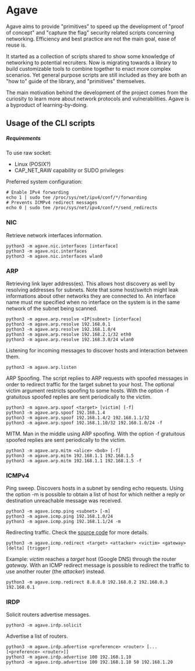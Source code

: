 # Agave

Agave aims to provide "primitives" to speed up the development of "proof of concept" and "capture the flag" security related scripts concerning networking. Efficiency and best practice are not the main goal, ease of reuse is.

It started as a collection of scripts shared to show some knowledge of networking to potential recruiters. Now is migrating towards a library to build customizable tools to combine together to enact more complex scenarios. Yet general purpose scripts are still included as they are both an "how to" guide of the library, and "primitives" themselves.

The main motivation behind the development of the project comes from the curiosity to learn more about network protocols and vulnerabilities. Agave is a byproduct of learning-by-doing.

## Usage of the CLI scripts

##### Requirements

To use raw socket:
- Linux (POSIX?)
- CAP_NET_RAW capability or SUDO privileges

Preferred system configuration:
```
# Enable IPv4 forwarding
echo 1 | sudo tee /proc/sys/net/ipv4/conf/*/forwarding
# Prevents ICMPv4 redirect messages
echo 0 | sudo tee /proc/sys/net/ipv4/conf/*/send_redirects
```

### NIC

Retrieve network interfaces information.
```
python3 -m agave.nic.interfaces [interface]
python3 -m agave.nic.interfaces
python3 -m agave.nic.interfaces wlan0
```

### ARP

Retrieving link layer address(es). This allows host discovery as well by resolving addresses for subnets. Note that some host/switch might leak informations about other networks they are connected to. An interface name must me specified when no interface on the system is in the same network of the subnet being scanned.
```
python3 -m agave.arp.resolve <IP|subnet> [interface]
python3 -m agave.arp.resolve 192.168.0.1
python3 -m agave.arp.resolve 192.168.1.0/4
python3 -m agave.arp.resolve 192.168.2.1/32	eth0
python3 -m agave.arp.resolve 192.168.3.0/24	wlan0
```

Listening for incoming messages to discover hosts and interaction between them.
```
python3 -m agave.arp.listen
```

ARP Spoofing. The script replies to ARP requests with spoofed messages in order to redirect traffic for the target subnet to your host. The optional victim argument restricts spoofing to some hosts. With the option -f gratuitous spoofed replies are sent periodically to the victim.
```
python3 -m agave.arp.spoof <target> [victim] [-f]
python3 -m agave.arp.spoof 192.168.1.4
python3 -m agave.arp.spoof 192.168.1.4/2 192.168.1.1/32
python3 -m agave.arp.spoof 192.168.1.10/32 192.168.1.0/24 -f
```

MITM. Man in the middle using ARP spoofing. With the option -f gratuitous spoofed replies are sent periodically to the victim.
```
python3 -m agave.arp.mitm <alice> <bob> [-f]
python3 -m agave.arp.mitm 192.168.1.1 192.168.1.5
python3 -m agave.arp.mitm 192.168.1.1 192.168.1.5 -f
```

### ICMPv4

Ping sweep. Discovers hosts in a subnet by sending echo requests. Using the option -m is possible to obtain a list of host for which neither a reply or destination unreachable message was received.
```
python3 -m agave.icmp.ping <subnet> [-m]
python3 -m agave.icmp.ping 192.168.1.0/24
python3 -m agave.icmp.ping 192.168.1.1/24 -m
```
Redirecting traffic. Check the [source code](agave/icmp/redirect.py) for more details.
```
python3 -m agave.icmp.redirect <target> <attacker> <victim> <gateway> [delta] [trigger]
```
Example:
*victim* reaches a *target* host (Google DNS) through the router *gateway*. With an ICMP redirect message is possible to redirect the traffic to use another router (the *attacker*) instead.
```
python3 -m agave.icmp.redirect 8.8.8.8 192.168.0.2 192.168.0.3 192.168.0.1
```

### IRDP

Solicit routers advertise messages.
```
python3 -m agave.irdp.solicit
```
Advertise a list of routers.
```
python3 -m agave.irdp.advertise <preference> <router> [...[<preference> <router>]]
python3 -m agave.irdp.advertise 100 192.168.1.10
python3 -m agave.irdp.advertise 100 192.168.1.10 50 192.168.1.20
```
